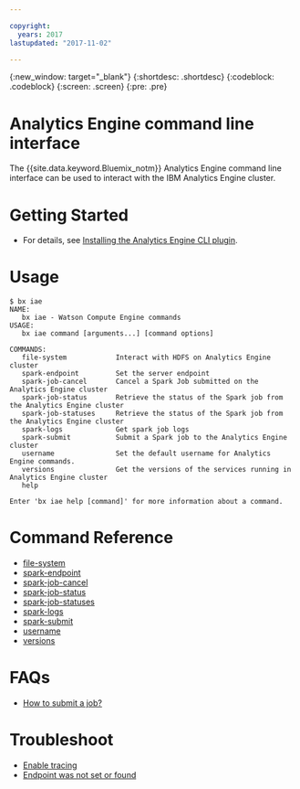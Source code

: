 ```yaml
---

copyright:
  years: 2017
lastupdated: "2017-11-02"

---
```


<!-- Attribute definitions -->
{:new_window: target="_blank"}
{:shortdesc: .shortdesc}
{:codeblock: .codeblock}
{:screen: .screen}
{:pre: .pre}

# Analytics Engine command line interface

The {{site.data.keyword.Bluemix_notm}} Analytics Engine command line interface can be used to interact with the IBM Analytics Engine cluster.

# Getting Started

- For details, see [Installing the Analytics Engine CLI plugin](./wce-wcl-install.html).

# Usage

```
$ bx iae
NAME:
   bx iae - Watson Compute Engine commands
USAGE:
   bx iae command [arguments...] [command options]

COMMANDS:
   file-system            Interact with HDFS on Analytics Engine cluster
   spark-endpoint         Set the server endpoint
   spark-job-cancel       Cancel a Spark Job submitted on the Analytics Engine cluster
   spark-job-status       Retrieve the status of the Spark job from the Analytics Engine cluster
   spark-job-statuses     Retrieve the status of the Spark job from the Analytics Engine cluster
   spark-logs             Get spark job logs
   spark-submit           Submit a Spark job to the Analytics Engine cluster
   username               Set the default username for Analytics Engine commands.
   versions               Get the versions of the services running in Analytics Engine cluster
   help

Enter 'bx iae help [command]' for more information about a command.
```

# Command Reference

- [file-system](./wce-cli-ref-file-system.html)
- [spark-endpoint](./wce-cli-ref-spark-endpoint.html)
- [spark-job-cancel](./wce-cli-ref-spark-job-cancel.html)
- [spark-job-status](./wce-cli-ref-spark-job-status.html)
- [spark-job-statuses](./wce-cli-ref-spark-job-statuses.html)
- [spark-logs](./wce-cli-ref-spark-logs.html)
- [spark-submit](./wce-cli-ref-spark-submit.html)
- [username](./wce-cli-ref-username.html)
- [versions](./wce-cli-ref-versions.html)

# FAQs

- [How to submit a job?](./Spark-Batch.html)

# Troubleshoot

- [Enable tracing](./WCE-CLI-Troubleshoot.html#enable-tracing)
- [Endpoint was not set or found](./WCE-CLI-Troubleshoot.html#endpoint-was-not-set-or-found-call-endpoint-first)
